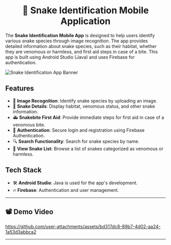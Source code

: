 <h1 align="center"> 🐍 Snake Identification Mobile Application </h1>

The **Snake Identification Mobile App** is designed to help users identify various snake species through image recognition. The app provides detailed information about snake species, such as their habitat, whether they are venomous or harmless, and first aid steps in case of a bite. This app is built using Android Studio (Java) and uses Firebase for authentication.

![Snake Identification App Banner](https://via.placeholder.com/1200x400?text=Snake+Identification+App)

## Features

- 📸 **Image Recognition**: Identify snake species by uploading an image.
- 🐍 **Snake Details**: Display habitat, venomous status, and other snake information.
- 🚑 **Snakebite First Aid**: Provide immediate steps for first aid in case of a venomous bite.
- 🔐 **Authentication**: Secure login and registration using Firebase Authentication.
- 🔍 **Search Functionality**: Search for snake species by name.
- 📜 **View Snake List**: Browse a list of snakes categorized as venomous or harmless.

## Tech Stack

- 🛠️ **Android Studio**: Java is used for the app's development.
- 🔥 **Firebase**: Authentication and user management.


---


## 📽️ Demo Video  

https://github.com/user-attachments/assets/bd317dc8-89b7-4d02-aa24-1a53d3abbca2


---
